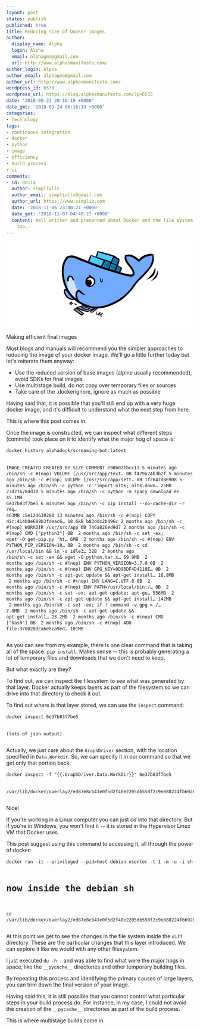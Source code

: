 ```yaml
---
layout: post
status: publish
published: true
title: Reducing size of Docker images
author:
  display_name: Alpha
  login: Alpha
  email: alphagma@gmail.com
  url: http://www.alphasmanifesto.com/
author_login: Alpha
author_email: alphagma@gmail.com
author_url: http://www.alphasmanifesto.com/
wordpress_id: 6533
wordpress_url: https://blog.alphasmanifesto.com/?p=6533
date: '2018-09-23 20:16:19 +0000'
date_gmt: '2018-09-24 00:16:19 +0000'
categories:
- Technology
tags:
- continuous integration
- docker
- python
- image
- efficiency
- build process
- ci
comments:
- id: 88114
  author: simplivllc
  author_email: simplivllc@gmail.com
  author_url: https://www.simpliv.com
  date: '2018-11-06 23:40:27 +0000'
  date_gmt: '2018-11-07 04:40:27 +0000'
  content: Well written and presented about Docker and the file system.Much informative
    too..
---
```


![](/assets/Docker-heavy.png)

Making efficient final images

<p><!-- wp:paragraph --></p>
<p>Most blogs and manuals will recommend you the simpler approaches to reducing the image of your docker image. We'll go a little further today but let's reiterate them anyway:</p>
<p><!-- /wp:paragraph --></p>
<p><!-- wp:list --></p>
<ul>
<li>Use the reduced version of base images (alpine usually recommended), avoid SDKs for final images</li>
<li>Use multistage build, do not copy over temporary files or sources</li>
<li>Take care of the .dockerignore, ignore as much as possible</li>
</ul>
<p><!-- /wp:list --></p>
<p><!-- wp:paragraph --></p>
<p>Having said that, it is possible that you'll still end up with a very huge docker image, and it's difficult to understand what the next step from here.</p>
<p><!-- /wp:paragraph --></p>
<p><!-- wp:paragraph --></p>
<p>This is where this post comes in.</p>
<p><!-- /wp:paragraph --></p>
<p><!-- wp:more --></p>
<p><!--more--></p>
<p><!-- /wp:more --></p>
<p><!-- wp:paragraph --></p>
<p>Once the image is constructed, we can inspect what different steps (commits) took place on it to identify what the major hog of space is:</p>
<p><!-- /wp:paragraph --></p>
<p><!-- wp:code --></p>
<pre class="wp-block-code"><code>docker history alphadock/screaming-bot:latest

IMAGE               CREATED             CREATED BY                                      SIZE                COMMENT
e90b021bcc11        5 minutes ago       /bin/sh -c #(nop)  VOLUME [/usr/src/app/text&hellip;   0B
f479a24b3b2f        5 minutes ago       /bin/sh -c #(nop)  VOLUME [/usr/src/app/sett&hellip;   0B
1f2647d86908        5 minutes ago       /bin/sh -c python -c "import nltk; nltk.down&hellip;   25MB
27d27678dd10        5 minutes ago       /bin/sh -c python -m spacy download en          45.1MB
6e37b83f7be5        6 minutes ago       /bin/sh -c pip install --no-cache-dir -r req&hellip;   463MB
c5e124630280        13 minutes ago      /bin/sh -c #(nop) COPY dir:414b0e689b3fdeac6&hellip;   18.6kB
b83ddc2b496c        2 months ago        /bin/sh -c #(nop) WORKDIR /usr/src/app          0B
746a826ed9d7        2 months ago        /bin/sh -c #(nop)  CMD ["python3"]              0B
<missing>           2 months ago        /bin/sh -c set -ex;   wget -O get-pip.py 'ht&hellip;   6MB
<missing>           2 months ago        /bin/sh -c #(nop)  ENV PYTHON_PIP_VERSION=10&hellip;   0B
<missing>           2 months ago        /bin/sh -c cd /usr/local/bin  &amp;&amp; ln -s idle3&hellip;   32B
<missing>           2 months ago        /bin/sh -c set -ex   &amp;&amp; wget -O python.tar.x&hellip;   69.9MB
<missing>           2 months ago        /bin/sh -c #(nop)  ENV PYTHON_VERSION=3.7.0     0B
<missing>           2 months ago        /bin/sh -c #(nop)  ENV GPG_KEY=0D96DF4D4110E&hellip;   0B
<missing>           2 months ago        /bin/sh -c apt-get update &amp;&amp; apt-get install&hellip;   16.8MB
<missing>           2 months ago        /bin/sh -c #(nop)  ENV LANG=C.UTF-8             0B
<missing>           2 months ago        /bin/sh -c #(nop)  ENV PATH=/usr/local/bin:/&hellip;   0B
<missing>           2 months ago        /bin/sh -c set -ex;  apt-get update;  apt-ge&hellip;   556MB
<missing>           2 months ago        /bin/sh -c apt-get update &amp;&amp; apt-get install&hellip;   142MB
<missing>           2 months ago        /bin/sh -c set -ex;  if ! command -v gpg > /&hellip;   7.8MB
<missing>           2 months ago        /bin/sh -c apt-get update &amp;&amp; apt-get install&hellip;   23.2MB
<missing>           2 months ago        /bin/sh -c #(nop)  CMD ["bash"]                 0B
<missing>           2 months ago        /bin/sh -c #(nop) ADD file:370028dca6e8ca9ed&hellip;   101MB</code></pre>
<p><!-- /wp:code --></p>
<p><!-- wp:paragraph --></p>
<p>As you can see from my example, there is one clear command that is taking all of the space: <code>pip install</code>. Makes sense -- this is probably generating a lot of temporary files and downloads that we don't need to keep.</p>
<p><!-- /wp:paragraph --></p>
<p><!-- wp:paragraph --></p>
<p>But what exactly are they?</p>
<p><!-- /wp:paragraph --></p>
<p><!-- wp:paragraph --></p>
<p>To find out, we can inspect the filesystem to see what was generated by that layer. Docker actually keeps layers as part of the filesystem so we can drive into that directory to check it out.</p>
<p><!-- /wp:paragraph --></p>
<p><!-- wp:paragraph --></p>
<p>To find out where is that layer stored, we can use the <code>inspect</code> command:</p>
<p><!-- /wp:paragraph --></p>
<p><!-- wp:code --></p>
<pre class="wp-block-code"><code>docker inspect 6e37b83f7be5

(lots of json output)</code></pre>
<p><!-- /wp:code --></p>
<p><!-- wp:paragraph --></p>
<p>Actually, we just care about the <code>GraphDriver</code> section, with the location specified in <code>Data.Workdir</code>. So, we can specify it in our command so that we get only that portion back:</p>
<p><!-- /wp:paragraph --></p>
<p><!-- wp:code --></p>
<pre class="wp-block-code"><code>docker inspect -f "{{.GraphDriver.Data.WorkDir}}" 6e37b83f7be5

/var/lib/docker/overlay2/ed87e8cb41e0f5d2f40e2205db550f2c9e888224fb6928f6a1c626176ad2beb3/work</code></pre>
<p><!-- /wp:code --></p>
<p><!-- wp:paragraph --></p>
<p>Nice!</p>
<p><!-- /wp:paragraph --></p>
<p><!-- wp:paragraph --></p>
<p>If you're working in a Linux computer you can just&nbsp;<em>cd</em> into that directory. But if you're in Windows, you won't find it -- it is stored in the Hypervisor Linux VM that Docker uses.</p>
<p><!-- /wp:paragraph --></p>
<p><!-- wp:paragraph --></p>
<p>This post suggest using this command to accessing it, all through the power of docker:</p>
<p><!-- /wp:paragraph --></p>
<p><!-- wp:code --></p>
<pre class="wp-block-code"><code>docker run -it --privileged --pid=host debian nsenter -t 1 -m -u -i sh

# now inside the debian sh

cd /var/lib/docker/overlay2/ed87e8cb41e0f5d2f40e2205db550f2c9e888224fb6928f6a1c626176ad2beb3</code></pre>
<p><!-- /wp:code --></p>
<p><!-- wp:paragraph --></p>
<p>At this point we get to see the changes in the file system inside the <code>diff</code> directory. These are the particular changes that this layer introduced.&nbsp;We can explore it like we would with any other filesystem.</p>
<p><!-- /wp:paragraph --></p>
<p><!-- wp:paragraph --></p>
<p>I just executed <code>du -h .</code> and was able to find what were the major hogs in space, like the <code>__pycache__</code> directories and other temporary building files.</p>
<p><!-- /wp:paragraph --></p>
<p><!-- wp:paragraph --></p>
<p>By repeating this process and identifying the primary causes of large layers, you can trim down the final version of your image.</p>
<p><!-- /wp:paragraph --></p>
<p><!-- wp:paragraph --></p>
<p>Having said this, it is still possible that you cannot control what particular steps in your build process do. For instance, in my case, I could not avoid the creation of the&nbsp;<code>__pycache__</code> directories as part of the build process.</p>
<p><!-- /wp:paragraph --></p>
<p><!-- wp:paragraph --></p>
<p>This is where multistage builds come in.</p>
<p><!-- /wp:paragraph --></p>
